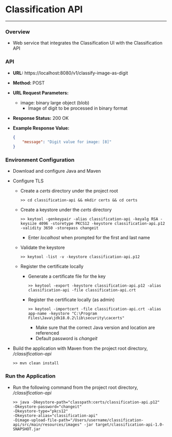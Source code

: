# Classification API

---

### Overview

- Web service that integrates the Classification UI with the Classification API



### API

- **URL:** https://localhost:8080/v1/classify-image-as-digit

- **Method:** POST

- **URL Request Parameters:**
  - image: binary large object (blob)
    - Image of digit to be processed in binary format 
  
- **Response Status:** 200 OK

- **Example Response Value:**

  ```json
  {
      "message": "Digit value for image: [8]"
  }
  ```



### Environment Configuration

- Download and configure Java and Maven

- Configure TLS

  - Create a *certs* directory under the project root

    ```
    >> cd classification-api && mkdir certs && cd certs
    ```

  - Create a keystore under the *certs* directory

    ```
    >> keytool -genkeypair -alias classification-api -keyalg RSA -keysize 4096 -storetype PKCS12 -keystore classification-api.p12 -validity 3650 -storepass changeit
    ```

    - Enter *localhost* when prompted for the first and last name

  - Validate the keystore

    ```
    >> keytool -list -v -keystore classification-api.p12
    ```

  - Register the certificate locally

    - Generate a certificate file for the key

      ```
      >> keytool -export -keystore classification-api.p12 -alias classification-api -file classification-api.crt
      ```

    - Register the certificate locally (as admin)

      ```
      >> keytool -importcert -file classification-api.crt -alias app-name -keystore "C:\Program Files\Java\jdk18.0.2\lib\security\cacerts"
      ```

      - Make sure that the correct Java version and location are referenced
      - Default password is *changeit*

- Build the application with Maven from the project root directory, */classification-api*

  ```
  >> mvn clean install
  ```



### Run the Application

- Run the following command from the project root directory, */classification-api*

  ```
  >> java -Dkeystore-path="classpath:certs/classification-api.p12"
  -Dkeystore-password="changeit"
  -Dkeystore-type="pkcs12"
  -Dkeystore-alias="classification-api"
  -Dimage-upload-file-path="/Users/username/classification-api/src/main/resources/images" -jar target/classification-api-1.0-SNAPSHOT.jar
  ```

  